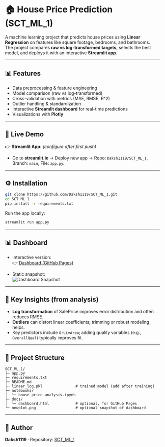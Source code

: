 # 🏠 House Price Prediction (SCT_ML_1)

A machine learning project that predicts house prices using **Linear Regression** on features like square footage, bedrooms, and bathrooms.  
The project compares **raw vs log-transformed targets**, selects the best model, and deploys it with an interactive **Streamlit app**.

---

## 📊 Features
- Data preprocessing & feature engineering  
- Model comparison (raw vs log-transformed)  
- Cross-validation with metrics (MAE, RMSE, R^2)  
- Outlier handling & standardization  
- Interactive **Streamlit dashboard** for real-time predictions  
- Visualizations with **Plotly**

---

## 🚀 Live Demo
👉 **Streamlit App**: *(configure after first push)*  
- Go to **streamlit.io** → Deploy new app → Repo: `Daksh1119/SCT_ML_1`, Branch: `main`, File: `app.py`.

---

## ⚙️ Installation
```bash
git clone https://github.com/Daksh1119/SCT_ML_1.git
cd SCT_ML_1
pip install -r requirements.txt
```

Run the app locally:
```bash
streamlit run app.py
```

---

## 📊 Dashboard

- Interactive version:  
  👉 [Dashboard (GitHub Pages)](https://daksh1119.github.io/SCT_ML_1/dashboard.html)

- Static snapshot:  
  ![Dashboard Snapshot](https://raw.githubusercontent.com/Daksh1119/SCT_ML_1/main/newplot.png)


---

## 🔑 Key Insights (from analysis)
- **Log transformation** of SalePrice improves error distribution and often reduces RMSE.  
- **Outliers** can distort linear coefficients; trimming or robust modeling helps.  
- Key predictors include `GrLivArea`; adding quality variables (e.g., `OverallQual`) typically improves fit.

---

## 📂 Project Structure
```
SCT_ML_1/
├─ app.py
├─ requirements.txt
├─ README.md
├─ linear_log.pkl               # trained model (add after training)
├─ notebooks/
│  └─ house_price_analysis.ipynb
├─ docs/
│  └─ dashboard.html            # optional, for GitHub Pages
└─ newplot.png                  # optional snapshot of dashboard
```

---

## 📌 Author
**Daksh1119** · Repository: [SCT_ML_1](https://github.com/Daksh1119/SCT_ML_1)
